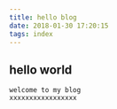 ```yaml
---
title: hello blog
date: 2018-01-30 17:20:15
tags: index
---
```


## hello world

	welcome to my blog
	xxxxxxxxxxxxxxxxx


